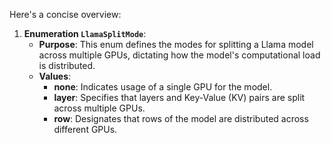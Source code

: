 Here's a concise overview:

1. **Enumeration `LlamaSplitMode`**:
   - **Purpose**: This enum defines the modes for splitting a Llama model across multiple GPUs, dictating how the model's computational load is distributed.
   - **Values**:
     - **none**: Indicates usage of a single GPU for the model.
     - **layer**: Specifies that layers and Key-Value (KV) pairs are split across multiple GPUs.
     - **row**: Designates that rows of the model are distributed across different GPUs.